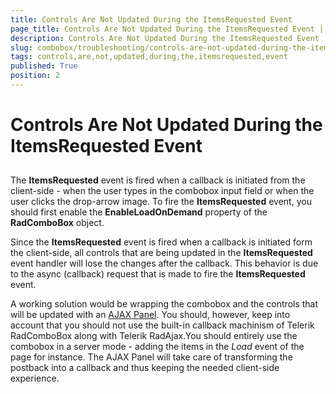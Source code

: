 ```yaml
---
title: Controls Are Not Updated During the ItemsRequested Event
page_title: Controls Are Not Updated During the ItemsRequested Event | RadComboBox for ASP.NET AJAX Documentation
description: Controls Are Not Updated During the ItemsRequested Event
slug: combobox/troubleshooting/controls-are-not-updated-during-the-itemsrequested-event
tags: controls,are,not,updated,during,the,itemsrequested,event
published: True
position: 2
---
```


# Controls Are Not Updated During the ItemsRequested Event



## 

The **ItemsRequested** event is fired when a callback is initiated from the client-side - when the user types in the combobox input field or when the user clicks the drop-arrow image. To fire the **ItemsRequested** event, you should first enable the **EnableLoadOnDemand** property of the **RadComboBox** object.

Since the **ItemsRequested** event is fired when a callback is initiated form the client-side, all controls that are being updated in the **ItemsRequested** event handler will lose the changes after the callback. This behavior is due to the async (callback) request that is made to fire the **ItemsRequested** event.

A working solution would be wrapping the combobox and the controls that will be updated with an [AJAX Panel](https://demos.telerik.com/aspnet-ajax/Ajax/Examples/Panel/FirstLook/DefaultCS.aspx). You should, however, keep into account that you should not use the built-in callback machinism of Telerik RadComboBox along with Telerik RadAjax.You should entirely use the combobox in a server mode - adding the items in the *Load* event of the page for instance. The AJAX Panel will take care of transforming the postback into a callback and thus keeping the needed client-side experience.
